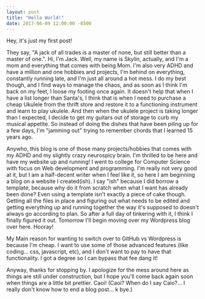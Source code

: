 ```yaml
---
layout: post
title: "Hello World!"
date: 2017-06-09 12:00:00 -0500
---
```


Hey, it's just my first post! </br>

They say, "A jack of all trades is a master of none, but still better than a master of one.".  Hi, I'm Jack.  Well, my name is Skylin, actually, and I'm a mom and everything that comes with being Mom.  I'm also very ADHD and have a million and one hobbies and projects, I'm behind on everything, constantly running late, and I'm just all around a hot mess. I do my best though, and I find ways to manage the chaos, and as soon as I think I'm back on my feet, I loose my footing once again.  It doesn't help that when I have a list longer than Santa's, I think that is when I need to purchase a cheap Ukulele from the thrift store and restore it to a functioning instrument and learn to play ukulele.  And then when the ukulele project is taking longer than I expected, I decide to get my guitars out of storage to curb my musical appetite. So instead of doing the dishes that have been piling up for a few days, I'm "jamming out" trying to remember chords that I learned 15 years ago. </br>

Anywho, this blog is one of those many projects/hobbies that comes with my ADHD and my slightly crazy neurospicy brain. I'm thrilled to be here and have my website up and running! I went to college for Computer Science with focus on Web development and programming. I'm really not very good at it, but I am a half-decent writer when I feel like it, so here I am beginning a blog on a website I created(ish). I say "ish" because I did borrow a template, because why do it from scratch when what I want has already been done? Even using a template isn't exactly a piece of cake though. Getting all the files in place and figuring out what needs to be edited and getting everything up and running together the way it's supposed to doesn't always go according to plan. So after a full day of tinkering with it, I think I finally figured it out. Tomorrow I'll begin moving over my Wordpress blog over here. Hooray! </br>

My Main reason for wanting to switch over to GitHub vs Wordpress is because I'm cheap. I want to use some of those advanced features (like coding... css, javascript, etc), and I don't want to pay to have that functionality. I got a degree so I can bypass that fee dang it!</br>

Anyway, thanks for stopping by. I apologize for the mess around here as things are still under construction, but I hope you'll come back again soon when things are a little bit prettier. Caoi! (Caoi? When do I say Caio?... I really don't know how to end a blog post... k bye.) </br>
